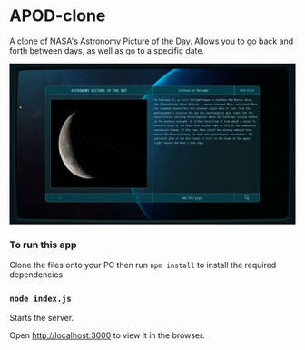 # APOD-clone
A clone of NASA's Astronomy Picture of the Day. 
Allows you to go back and forth between days, as well as go to a specific date.

![image](/public/screenshots/preview.png?raw=true "Preview")

### To run this app

Clone the files onto your PC then run `npm install` to install the required dependencies.

### `node index.js`

Starts the server.

Open [http://localhost:3000](http://localhost:3000) to view it in the browser.
